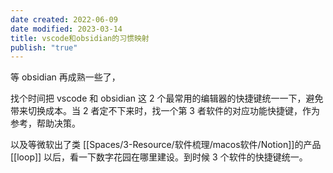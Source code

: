 ```yaml
---
date created: 2022-06-09
date modified: 2023-03-14
title: vscode和obsidian的习惯映射
publish: "true"
---
```


等 obsidian 再成熟一些了，

找个时间把 vscode 和 obsidian 这 2 个最常用的编辑器的快捷键统一一下，避免带来切换成本。当 2 者定不下来时，找一个第 3 者软件的对应功能快捷键，作为参考，帮助决策。

以及等微软出了类 [[Spaces/3-Resource/软件梳理/macos软件/Notion]]的产品[[loop]] 以后，看一下数字花园在哪里建设。到时候 3 个软件的快捷键统一。